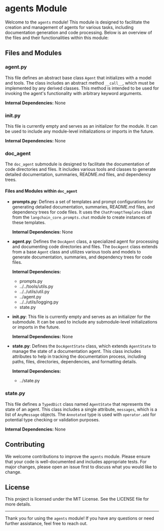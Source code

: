 # agents Module

Welcome to the `agents` module! This module is designed to facilitate the creation and management of agents for various tasks, including documentation generation and code processing. Below is an overview of the files and their functionalities within this module:

## Files and Modules

### agent.py
This file defines an abstract base class `Agent` that initializes with a model and tools. The class includes an abstract method `__call__`, which must be implemented by any derived classes. This method is intended to be used for invoking the agent's functionality with arbitrary keyword arguments.

**Internal Dependencies:** None

### __init__.py
This file is currently empty and serves as an initializer for the module. It can be used to include any module-level initializations or imports in the future.

**Internal Dependencies:** None

### doc_agent
The `doc_agent` submodule is designed to facilitate the documentation of code directories and files. It includes various tools and classes to generate detailed documentation, summaries, README.md files, and dependency trees.

#### Files and Modules within `doc_agent`

- **prompts.py**: Defines a set of templates and prompt configurations for generating detailed documentation, summaries, README.md files, and dependency trees for code files. It uses the `ChatPromptTemplate` class from the `langchain_core.prompts.chat` module to create instances of these templates.

  **Internal Dependencies:** None

- **agent.py**: Defines the `DocAgent` class, a specialized agent for processing and documenting code directories and files. The `DocAgent` class extends from a base `Agent` class and utilizes various tools and models to generate documentation, summaries, and dependency trees for code files.

  **Internal Dependencies:** 
  - prompts.py
  - ../../tools/utils.py
  - ../../utils/util.py
  - ../agent.py
  - ../../utils/logging.py
  - state.py

- **__init__.py**: This file is currently empty and serves as an initializer for the submodule. It can be used to include any submodule-level initializations or imports in the future.

  **Internal Dependencies:** None

- **state.py**: Defines the `DocAgentState` class, which extends `AgentState` to manage the state of a documentation agent. This class includes attributes to help in tracking the documentation process, including paths, files, directories, dependencies, and formatting details.

  **Internal Dependencies:** 
  - ../state.py

### state.py
This file defines a `TypedDict` class named `AgentState` that represents the state of an agent. This class includes a single attribute, `messages`, which is a list of `AnyMessage` objects. The `Annotated` type is used with `operator.add` for potential type checking or validation purposes.

**Internal Dependencies:** None

## Contributing

We welcome contributions to improve the `agents` module. Please ensure that your code is well-documented and includes appropriate tests. For major changes, please open an issue first to discuss what you would like to change.

## License

This project is licensed under the MIT License. See the LICENSE file for more details.

---

Thank you for using the `agents` module! If you have any questions or need further assistance, feel free to reach out.
